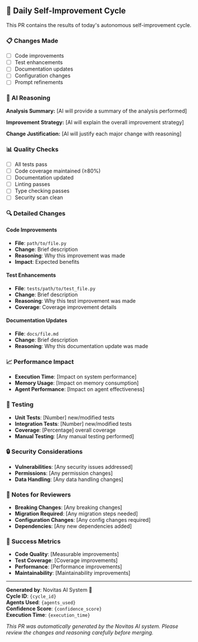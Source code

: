 ## 🤖 Daily Self-Improvement Cycle

This PR contains the results of today's autonomous self-improvement cycle.

### 📋 Changes Made

- [ ] Code improvements
- [ ] Test enhancements  
- [ ] Documentation updates
- [ ] Configuration changes
- [ ] Prompt refinements

### 🧠 AI Reasoning

**Analysis Summary:**
[AI will provide a summary of the analysis performed]

**Improvement Strategy:**
[AI will explain the overall improvement strategy]

**Change Justification:**
[AI will justify each major change with reasoning]

### 📊 Quality Checks

- [ ] All tests pass
- [ ] Code coverage maintained (≥80%)
- [ ] Documentation updated
- [ ] Linting passes
- [ ] Type checking passes
- [ ] Security scan clean

### 🔍 Detailed Changes

#### Code Improvements
- **File**: `path/to/file.py`
- **Change**: Brief description
- **Reasoning**: Why this improvement was made
- **Impact**: Expected benefits

#### Test Enhancements
- **File**: `tests/path/to/test_file.py`
- **Change**: Brief description
- **Reasoning**: Why this test improvement was made
- **Coverage**: Coverage improvement details

#### Documentation Updates
- **File**: `docs/file.md`
- **Change**: Brief description
- **Reasoning**: Why this documentation update was made

### 📈 Performance Impact

- **Execution Time**: [Impact on system performance]
- **Memory Usage**: [Impact on memory consumption]
- **Agent Performance**: [Impact on agent effectiveness]

### 🧪 Testing

- **Unit Tests**: [Number] new/modified tests
- **Integration Tests**: [Number] new/modified tests
- **Coverage**: [Percentage] overall coverage
- **Manual Testing**: [Any manual testing performed]

### 🔒 Security Considerations

- **Vulnerabilities**: [Any security issues addressed]
- **Permissions**: [Any permission changes]
- **Data Handling**: [Any data handling changes]

### 📝 Notes for Reviewers

- **Breaking Changes**: [Any breaking changes]
- **Migration Required**: [Any migration steps needed]
- **Configuration Changes**: [Any config changes required]
- **Dependencies**: [Any new dependencies added]

### 🎯 Success Metrics

- **Code Quality**: [Measurable improvements]
- **Test Coverage**: [Coverage improvements]
- **Performance**: [Performance improvements]
- **Maintainability**: [Maintainability improvements]

---

**Generated by**: Novitas AI System 🤖  
**Cycle ID**: `{cycle_id}`  
**Agents Used**: `{agents_used}`  
**Confidence Score**: `{confidence_score}`  
**Execution Time**: `{execution_time}`

*This PR was automatically generated by the Novitas AI system. Please review the changes and reasoning carefully before merging.*
